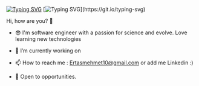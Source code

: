 [![Typing SVG](https://readme-typing-svg.demolab.com?font=Fira+Code&weight=300&size=25&duration=2000&pause=1000&width=500&height=77&lines=I'm+Mehmet+Ertas;Software+Engineer+in+Turkey%F0%9F%A7%91%E2%80%8D%F0%9F%92%BB)](https://git.io/typing-svg)
[![Typing SVG](https://readme-typing-svg.demolab.com?font=Fira+Code&weight=300&size=25&duration=2000&pause=1000&width=500&height=77&lines=_____________________________________)](https://git.io/typing-svg)

Hi, how are you? 👋

* 😎 I'm software engineer with a passion for science and evolve. Love learning new technologies 

* 🌱 I’m currently working on

* 📫 How to reach me : Ertasmehmet10@gmail.com or add me Linkedin :)

* 👯 Open to opportunities.






